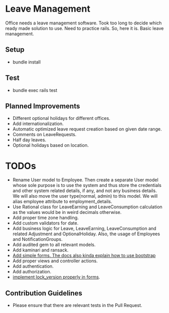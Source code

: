 # Leave Management

Office needs a leave management software. Took too long to decide which ready made solution to use. Need to practice rails. So, here it is. Basic leave management.

## Setup
* bundle install

## Test
* bundle exec rails test

## Planned Improvements
* Different optional holidays for different offices.
* Add internationalization.
* Automatic optimized leave request creation based on given date range.
* Comments on LeaveRequests.
* Half day leaves.
* Optional holidays based on location.


# TODOs
* Rename User model to Employee. Then create a separate User model whose sole purpose is to use the system and thus store the credentials and other system related details, if any, and not any business details. We will also move the user type(normal, admin) to this model. We will alias employee attribute to employment_details.
* Use Rational class for LeaveEarning and LeaveConsumption calculation as the values would be in weird decimals otherwise.
* Add proper time zone handling.
* Add custom validators for date.
* Add business logic for Leave, LeaveEarning, LeaveConsumption and related Adjustment and OptionalHoliday. Also, the usage of Employees and NotificationGroups.
* Add audited gem to all relevant models.
* Add kaminari and ransack.
* [Add simple forms. The docs also kinda explain how to use bootstrap](https://github.com/plataformatec/simple_form)
* Add proper views and controller actions.
* Add authentication.
* Add authorization.
* [implement lock_version properly in forms](https://www.engineyard.com/blog/a-guide-to-optimistic-locking).

## Contribution Guidelines
* Please ensure that there are relevant tests in the Pull Request.
